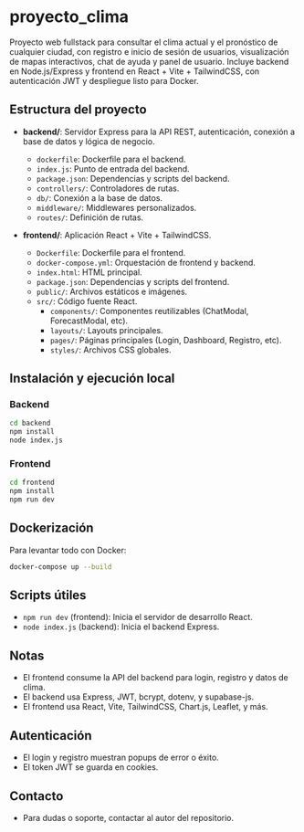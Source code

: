 # proyecto_clima

Proyecto web fullstack para consultar el clima actual y el pronóstico de cualquier ciudad, con registro e inicio de sesión de usuarios, visualización de mapas interactivos, chat de ayuda y panel de usuario. Incluye backend en Node.js/Express y frontend en React + Vite + TailwindCSS, con autenticación JWT y despliegue listo para Docker.

## Estructura del proyecto

- **backend/**: Servidor Express para la API REST, autenticación, conexión a base de datos y lógica de negocio.
  - `dockerfile`: Dockerfile para el backend.
  - `index.js`: Punto de entrada del backend.
  - `package.json`: Dependencias y scripts del backend.
  - `controllers/`: Controladores de rutas.
  - `db/`: Conexión a la base de datos.
  - `middleware/`: Middlewares personalizados.
  - `routes/`: Definición de rutas.

- **frontend/**: Aplicación React + Vite + TailwindCSS.
  - `Dockerfile`: Dockerfile para el frontend.
  - `docker-compose.yml`: Orquestación de frontend y backend.
  - `index.html`: HTML principal.
  - `package.json`: Dependencias y scripts del frontend.
  - `public/`: Archivos estáticos e imágenes.
  - `src/`: Código fuente React.
    - `components/`: Componentes reutilizables (ChatModal, ForecastModal, etc).
    - `layouts/`: Layouts principales.
    - `pages/`: Páginas principales (Login, Dashboard, Registro, etc).
    - `styles/`: Archivos CSS globales.

## Instalación y ejecución local

### Backend
```bash
cd backend
npm install
node index.js
```

### Frontend
```bash
cd frontend
npm install
npm run dev
```

## Dockerización

Para levantar todo con Docker:
```bash
docker-compose up --build
```

## Scripts útiles
- `npm run dev` (frontend): Inicia el servidor de desarrollo React.
- `node index.js` (backend): Inicia el backend Express.

## Notas
- El frontend consume la API del backend para login, registro y datos de clima.
- El backend usa Express, JWT, bcrypt, dotenv, y supabase-js.
- El frontend usa React, Vite, TailwindCSS, Chart.js, Leaflet, y más.

## Autenticación
- El login y registro muestran popups de error o éxito.
- El token JWT se guarda en cookies.

## Contacto
- Para dudas o soporte, contactar al autor del repositorio.